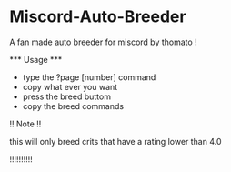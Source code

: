 # Miscord-Auto-Breeder
A fan made auto breeder for miscord by thomato !

*** Usage ***

* type the ?page [number] command
* copy what ever you want
* press the breed buttom
* copy the breed commands

!! Note !!

 this will only breed crits that have a rating lower than 4.0

!!!!!!!!!!
